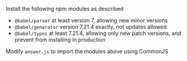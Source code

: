Install the following npm modules as described

- `@babel/parser` at least version 7, allowing new minor versions
- `@babel/generator` version 7.21.4 exactly, not updates allowed
- `@babel/types` at least 7.21.4, allowing only new patch versions, and prevent from installing in production

Modify `answer.js` to import the modules above using CommonJS
